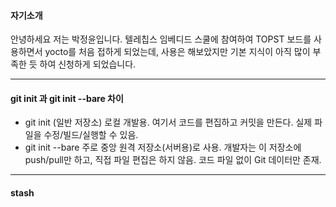 #### 자기소개
안녕하세요 저는 박정윤입니다.
텔레칩스 임베디드 스쿨에 참여하여 TOPST 보드를 사용하면서 yocto를 처음 접하게 되었는데, 사용은 해보았지만 기본 지식이 아직 많이 부족한 듯 하여 신청하게 되었습니다.

----
#### git init 과  git init --bare 차이
+ git init (일반 저장소)
  로컬 개발용. 여기서 코드를 편집하고 커밋을 만든다.
  실제 파일을 수정/빌드/실행할 수 있음.
+ git init --bare
  주로 중앙 원격 저장소(서버용)로 사용.
  개발자는 이 저장소에 push/pull만 하고, 직접 파일 편집은 하지 않음.
  코드 파일 없이 Git 데이터만 존재.

----
#### stash
